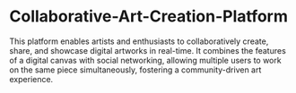 # Collaborative-Art-Creation-Platform
This platform enables artists and enthusiasts to collaboratively create, share, and showcase digital artworks in real-time. It combines the features of a digital canvas with social networking, allowing multiple users to work on the same piece simultaneously, fostering a community-driven art experience.
